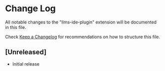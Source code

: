 # Change Log

All notable changes to the "llms-ide-plugin" extension will be documented in this file.

Check [Keep a Changelog](http://keepachangelog.com/) for recommendations on how to structure this file.

## [Unreleased]

- Initial release